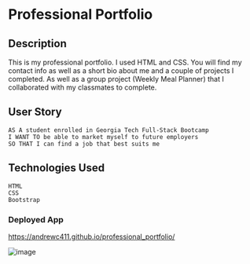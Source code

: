 # Professional Portfolio

## Description
This is my professional portfolio. I used HTML and CSS. You will find my contact info as well as a short bio about me and a couple of projects I completed. As well as a group project (Weekly Meal Planner) that I collaborated with my classmates to complete.

## User Story
```
AS A student enrolled in Georgia Tech Full-Stack Bootcamp
I WANT TO be able to market myself to future employers
SO THAT I can find a job that best suits me
```

## Technologies Used
```
HTML
CSS
Bootstrap
```

### Deployed App
https://andrewc411.github.io/professional_portfolio/

![image](https://user-images.githubusercontent.com/88997322/141311031-bdf5df39-9934-4c0b-8a7d-fd9866a37b1d.png)


